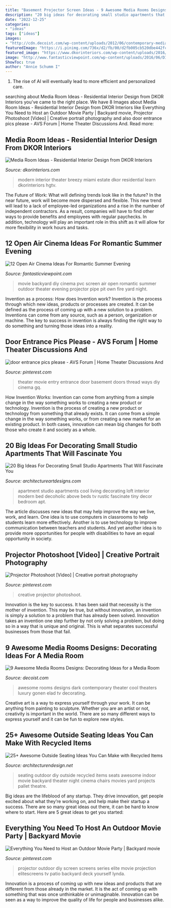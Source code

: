 ```yaml
---
title: "Basement Projector Screen Ideas - 9 Awesome Media Rooms Designs: Decorating Ideas For A Media Room"
description: "20 big ideas for decorating small studio apartments that will fascinate you"
date: "2022-12-25"
categories:
- "ideas"
tags: ["ideas"]
images:
- "http://cdn.decoist.com/wp-content/uploads/2012/06/contemporary-media-room-ideas.jpg"
featuredImage: "https://i.pinimg.com/736x/d2/fb/00/d2fb005cb520dbe442fc64d17acf2236.jpg"
featured_image: "https://www.dkorinteriors.com/wp-content/uploads/2016/01/11A4814-2.jpg"
image: "http://www.fantasticviewpoint.com/wp-content/uploads/2016/06/DIY-pvc-backyard-movie-screen-634x438.jpg"
ShowToc: true
author: "Annie Schumm I"
---
```



1. The rise of AI will eventually lead to more efficient and personalized care. 

	

		
searching about Media Room Ideas - Residential Interior Design from DKOR Interiors you've came to the right place. We have 8 Images about Media Room Ideas - Residential Interior Design from DKOR Interiors like Everything You Need to Host an Outdoor Movie Party | Backyard movie, Projector Photoshoot [Video] | Creative portrait photography and also door entrance pics please - AVS Forum | Home Theater Discussions And. Read more:
		
    
## Media Room Ideas - Residential Interior Design From DKOR Interiors

<img loading=lazy src="https://www.dkorinteriors.com/wp-content/uploads/2016/01/11A4814-2.jpg" onerror="this.onerror=null;this.src='https://tse3.mm.bing.net/th?id=OIP.3UaZw46z0i7p05yi1ZI8gQHaE7&amp;pid=15.1';" alt="Media Room Ideas - Residential Interior Design from DKOR Interiors">

_Source: dkorinteriors.com_

>modern interior theater breezy miami estate dkor residential learn dkorinteriors hgtv. 

	

The Future of Work: What will defining trends look like in the future?
In the near future, work will become more dispersed and flexible. This new trend will lead to a lack of employee-led organizations and a rise in the number of independent contractors. As a result, companies will have to find other ways to provide benefits and employees with regular paychecks. In addition, technology will play an important role in this shift as it will allow for more flexibility in work hours and tasks.

    
## 12 Open Air Cinema Ideas For Romantic Summer Evening

<img loading=lazy src="http://www.fantasticviewpoint.com/wp-content/uploads/2016/06/DIY-pvc-backyard-movie-screen-634x438.jpg" onerror="this.onerror=null;this.src='https://tse4.mm.bing.net/th?id=OIP.0FnI1FTaUg78IiKTAOmuNQHaFH&amp;pid=15.1';" alt="12 Open Air Cinema Ideas For Romantic Summer Evening">

_Source: fantasticviewpoint.com_

>movie backyard diy cinema pvc screen air open romantic summer outdoor theater evening projector pipe pit own fire yard night. 

	

Invention as a process: How does Invention work?
Invention is the process through which new ideas, products or processes are created. It can be defined as the process of coming up with a new solution to a problem. Inventions can come from any source, such as a person, organization or machine. The key to success in invention is always finding the right way to do something and turning those ideas into a reality.

    
## Door Entrance Pics Please - AVS Forum | Home Theater Discussions And

<img loading=lazy src="https://i.pinimg.com/736x/48/79/21/4879216abd3dfc4abad25560e3d3a9ca--entertainment-room-movie-theater.jpg" onerror="this.onerror=null;this.src='https://tse2.mm.bing.net/th?id=OIP.hbzjSyvyhLtPhRVf9FpnegHaKf&amp;pid=15.1';" alt="door entrance pics please - AVS Forum | Home Theater Discussions And">

_Source: pinterest.com_

>theater movie entry entrance door basement doors thread ways diy cinema gq. 

	

How Invention Works: Invention can come from anything from a simple change in the way something works to creating a new product or technology.
Invention is the process of creating a new product or technology from something that already exists. It can come from a simple change in the way something works, or from creating a new market for an existing product. In both cases, innovation can mean big changes for both those who create it and society as a whole.

    
## 20 Big Ideas For Decorating Small Studio Apartments That Will Fascinate You

<img loading=lazy src="https://www.architectureartdesigns.com/wp-content/uploads/2016/01/4-55.jpg" onerror="this.onerror=null;this.src='https://tse4.mm.bing.net/th?id=OIP.bzg_pHoo8xfBf_Y5-_jYrAHaFj&amp;pid=15.1';" alt="20 Big Ideas For Decorating Small Studio Apartments That Will Fascinate You">

_Source: architectureartdesigns.com_

>apartment studio apartments cool living decorating loft interior modern bed decoholic above beds tv rustic fascinate tiny decor bedroom apt. 

	

The article discusses new ideas that may help improve the way we live, work, and learn. One idea is to use computers in classrooms to help students learn more effectively. Another is to use technology to improve communication between teachers and students. And yet another idea is to provide more opportunities for people with disabilities to have an equal opportunity in society.

    
## Projector Photoshoot [Video] | Creative Portrait Photography

<img loading=lazy src="https://i.pinimg.com/736x/fd/b4/83/fdb483a4831447840e4663b1b4fbf504.jpg" onerror="this.onerror=null;this.src='https://tse1.mm.bing.net/th?id=OIP.9ipkBna7fa8ex0GS4pfQ4QAAAA&amp;pid=15.1';" alt="Projector Photoshoot [Video] | Creative portrait photography">

_Source: pinterest.com_

>creative projector photoshoot. 

	

Innovation is the key to success. It has been said that necessity is the mother of invention. This may be true, but without innovation, an invention is simply a solution to a problem that has already been solved. Innovation takes an invention one step further by not only solving a problem, but doing so in a way that is unique and original. This is what separates successful businesses from those that fail.

    
## 9 Awesome Media Rooms Designs: Decorating Ideas For A Media Room

<img loading=lazy src="http://cdn.decoist.com/wp-content/uploads/2012/06/contemporary-media-room-ideas.jpg" onerror="this.onerror=null;this.src='https://tse4.mm.bing.net/th?id=OIP.1ufIbEUEalcCpqNxBVYZeAHaE5&amp;pid=15.1';" alt="9 Awesome Media Rooms Designs: Decorating Ideas for a Media Room">

_Source: decoist.com_

>awesome rooms designs dark contemporary theater cool theaters luxury gonen elad tv decorating. 

	

Creative art is a way to express yourself through your work. It can be anything from painting to sculpture. Whether you are an artist or not, creativity is important in the world. There are so many different ways to express yourself and it can be fun to explore new styles.

    
## 25+ Awesome Outside Seating Ideas You Can Make With Recycled Items

<img loading=lazy src="http://cdn.architecturendesign.net/wp-content/uploads/2015/06/AD-DIY-Outdoor-Seating-Ideas-6.jpg" onerror="this.onerror=null;this.src='https://tse1.mm.bing.net/th?id=OIP.gQSJj-MaizTZHwstlsmJzAHaKS&amp;pid=15.1';" alt="25+ Awesome Outside Seating Ideas You Can Make with Recycled Items">

_Source: architecturendesign.net_

>seating outdoor diy outside recycled items seats awesome indoor movie backyard theater night cinema chairs movies yard projects pallet theatre. 

	

Big ideas are the lifeblood of any startup. They drive innovation, get people excited about what they’re working on, and help make their startup a success. There are so many great ideas out there, it can be hard to know where to start. Here are 5 great ideas to get you started: 

    
## Everything You Need To Host An Outdoor Movie Party | Backyard Movie

<img loading=lazy src="https://i.pinimg.com/736x/d2/fb/00/d2fb005cb520dbe442fc64d17acf2236.jpg" onerror="this.onerror=null;this.src='https://tse4.mm.bing.net/th?id=OIP.db1mIgpfuy86gClL-BRIfAHaE8&amp;pid=15.1';" alt="Everything You Need to Host an Outdoor Movie Party | Backyard movie">

_Source: pinterest.com_

>projector outdoor diy screen screens series elite movie projection elitescreens tv patio backyard deck yourself lynda. 

	

Innovation is a process of coming up with new ideas and products that are different from those already in the market. It is the act of coming up with something that was once unthinkable or unimaginable. Innovation can be seen as a way to improve the quality of life for people and businesses alike.

